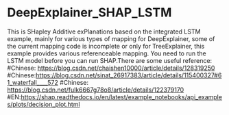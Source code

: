 # DeepExplainer_SHAP_LSTM
This is SHapley Additive exPlanations based on the integrated LSTM example, mainly for various types of mapping for DeepExplainer, some of the current mapping code is incomplete or only for TreeExplainer, this example provides various referenceable mapping. You need to run the LSTM model before you can run SHAP.There are some useful reference:
#Chinese: https://blog.csdn.net/chaishen10000/article/details/128319250
#Chinese:https://blog.csdn.net/sinat_26917383/article/details/115400327#61_waterfall____572
#Chinese: https://blog.csdn.net/fulk6667g78o8/article/details/122379170
#EN:https://shap.readthedocs.io/en/latest/example_notebooks/api_examples/plots/decision_plot.html
